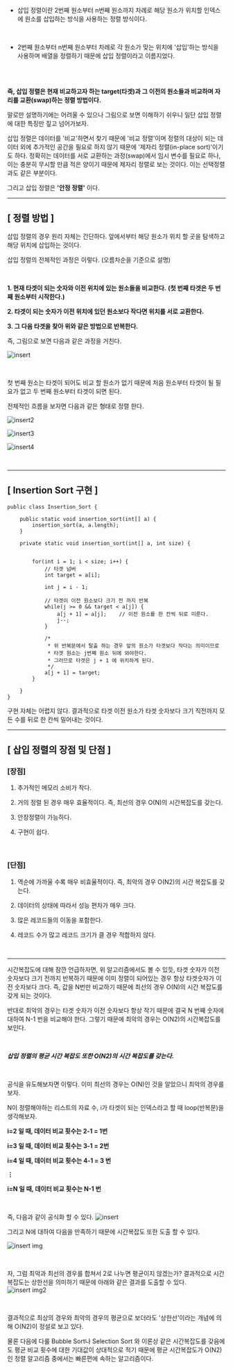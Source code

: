 - 삽입 정렬이란 2번째 원소부터 n번째 원소까지 차례로 해당 원소가 위치할 인덱스에 원소를 삽입하는 방식을 사용하는 정렬 방식이다.

<br>

-  2번째 원소부터 n번째 원소부터 차례로 각 원소가 맞는 위치에 '삽입'하는 방식을 사용하며 배열을 정렬하기 때문에 삽입 정렬이라고 이름지었다.

<br>​

**즉, 삽입 정렬은 현재 비교하고자 하는 target(타겟)과 그 이전의 원소들과 비교하며 자리를 교환(swap)하는 정렬 방법이다.**

 

말로만 설명하기에는 어려울 수 있으나 그림으로 보면 이해하기 쉬우니 일단 삽입 정렬에 대한 특징만 짚고 넘어가보자.

 

삽입 정렬은 데이터를 '비교'하면서 찾기 때문에 '비교 정렬'이며 정렬의 대상이 되는 데이터 외에 추가적인 공간을 필요로 하지 않기 때문에 '제자리 정렬(in-place sort)'이기도 하다. 정확히는 데이터를 서로 교환하는 과정(swap)에서 임시 변수를 필요로 하나, 이는 충분히 무시할 만큼 적은 양이기 때문에 제자리 정렬로 보는 것이다. 이는 선택정렬과도 같은 부분이다.

 

그리고 삽입 정렬은  **'안정 정렬'** 이다.

---

## [ 정렬 방법 ]

삽입 정렬의 경우 원리 자체는 간단하다. 앞에서부터 해당 원소가 위치 할 곳을 탐색하고 해당 위치에 삽입하는 것이다.

 

삽입 정렬의 전체적인 과정은 이렇다. (오름차순을 기준으로 설명)

<br>
 

**1. 현재 타겟이 되는 숫자와 이전 위치에 있는 원소들을 비교한다.** 
**(첫 번째 타겟은 두 번째 원소부터 시작한다.)**

**2. 타겟이 되는 숫자가 이전 위치에 있던 원소보다 작다면 위치를 서로 교환한다.**

**3. 그 다음 타겟을 찾아 위와 같은 방법으로 반복한다.**

즉, 그림으로 보면 다음과 같은 과정을 거친다.

![insert](https://blog.kakaocdn.net/dn/KRty3/btqOKXNAGUh/IfdJIJDJWeAfbNDHQ6eyh0/img.png)

<br>

첫 번째 원소는 타겟이 되어도 비교 할 원소가 없기 때문에 처음 원소부터 타겟이 될 필요가 없고 두 번째 원소부터 타겟이 되면 된다. 

전체적인 흐름을 보자면 다음과 같은 형태로 정렬 한다.

![insert2](https://blog.kakaocdn.net/dn/bxvpd6/btqOuH69gZU/s5NmD45Lo0HaI80sK9QXt1/img.gif)

![insert3](https://blog.kakaocdn.net/dn/K4Jt3/btqOvfCAm1O/Svkc3I62lPZk7wSWV0TozK/img.gif)

![insert4](https://user-images.githubusercontent.com/39042837/110562047-2587e680-818c-11eb-8f5e-06d1442b6847.gif)

<br>

---

## [ Insertion Sort 구현 ]

```
public class Insertion_Sort {
 
	public static void insertion_sort(int[] a) {
		insertion_sort(a, a.length);
	}
	
	private static void insertion_sort(int[] a, int size) {
		
		
		for(int i = 1; i < size; i++) {
			// 타겟 넘버
			int target = a[i];
			
			int j = i - 1;
			
			// 타겟이 이전 원소보다 크기 전 까지 반복
			while(j >= 0 && target < a[j]) {
				a[j + 1] = a[j];	// 이전 원소를 한 칸씩 뒤로 미룬다.
				j--;
			}
			
			/*
			 * 위 반복문에서 탈출 하는 경우 앞의 원소가 타겟보다 작다는 의미이므로
			 * 타겟 원소는 j번째 원소 뒤에 와야한다.
			 * 그러므로 타겟은 j + 1 에 위치하게 된다.
			 */
			a[j + 1] = target;	
		}
		
	}
}
```
구현 자체는 어렵지 않다.
결과적으로 타겟 이전 원소가 타겟 숫자보다 크기 직전까지 모든 수를 뒤로 한 칸씩 밀어내는 것이다. 
<br>

---

## [ 삽입 정렬의 장점 및 단점 ]

### [장점]

1. 추가적인 메모리 소비가 작다.

2. 거의 정렬 된 경우 매우 효율적이다. 즉, 최선의 경우 O(N)의 시간복잡도를 갖는다.

3. 안장정렬이 가능하다.

4. 구현이 쉽다.

<br>

### [단점]

1. 역순에 가까울 수록 매우 비효율적이다. 즉, 최악의 경우 O(N2)의 시간 복잡도를 갖는다.

2. 데이터의 상태에 따라서 성능 편차가 매우 크다. 

3. 많은 레코드들의 이동을 포함한다.

4. 레코드 수가 많고 레코드 크기가 클 경우 적합하지 않다.

<br>

---

시간복잡도에 대해 잠깐 언급하자면, 위 알고리즘에서도 볼 수 있듯, 타겟 숫자가 이전 숫자보다 크기 전까지 반복하기 때문에 이미 정렬이 되어있는 경우 항상 타겟숫자가 이전 숫자보다 크다. 즉, 값을 N번만 비교하기 때문에 최선의 경우 O(N)의 시간 복잡도를 갖게 되는 것이다.

반대로 최악의 경우는 타겟 숫자가 이전 숫자보다 항상 작기 때문에 결국 N 번째 숫자에 대하여 N-1 번을  비교해야 한다. 그렇기 때문에 최악의 경우는 O(N2)의 시간복잡도를 보인다.

<br>

***삽입 정렬의 평균 시간 복잡도 또한 O(N2)의 시간 복잡도를 갖는다.***

<br>

공식을 유도해보자면 이렇다. 
이미 최선의 경우는 O(N)인 것을 알았으니 최악의 경우를 보자.

 

N이 정렬해야하는 리스트의 자료 수, i가 타겟이 되는 인덱스라고 할 때 loop(반복문)을 생각해보자.

 

**i=2  일 때, 데이터 비교 횟수는 2-1 = 1번**

**i=3 일 때, 데이터 비교 횟수는 3-1 = 2번**

**i=4 일 때, 데이터 비교 횟수는 4-1 = 3 번**

**⋮**

**i=N 일 때, 데이터 비교 횟수는 N-1 번**

<br>
 

즉, 다음과 같이 공식화 할 수 있다.
![insert](https://blog.kakaocdn.net/dn/dpJ1Gm/btqOIaNoquP/A2pyENqHIOycNjUjHps2X0/img.png)

그리고 N에 대하여 다음을 만족하기 때문에 시간복잡도 또한 도출 할 수 있다.

![insert img](https://blog.kakaocdn.net/dn/byx30E/btqOH89Vdqm/yFoJKwFxh0Iy75nd6UAREk/img.png)

<br>

자, 그럼 최악과 최선의 경우를 합쳐서 2로 나누면 평균이지 않겠는가? 결과적으로 시간복잡도는 상한선을 의미하기 때문에 아래와 같은 결과를 도출할 수 있다.
![insert img2](https://blog.kakaocdn.net/dn/maxvO/btqOCdcN4aV/50NkVodKbaiKDOld2vFMm0/img.png)


<br>

결과적으로 최상의 경우와 최악의 경우의 평균으로 보더라도 '상한선'이라는 개념에 의해 O(N2)이 정설로 보고 있다.

물론 다음에 다룰 Bubble Sort나 Selection Sort 와 이론상 같은 시간복잡도를 갖음에도 평균 비교 횟수에 대한 기대값이 상대적으로 적기 때문에 평균 시간복잡도가 O(N2) 인 정렬 알고리즘 중에서는 빠른편에 속하는 알고리즘이다.